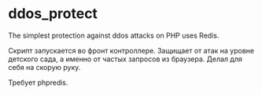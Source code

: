 # ddos_protect
The simplest protection against ddos attacks on PHP uses Redis.

Скрипт запускается во фронт контроллере.
Защищает от атак на уровне детского сада, а именно от частых запросов из браузера.
Делал для себя на скорую руку.

Требует phpredis.
